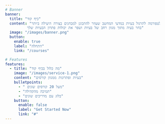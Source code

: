 ```yaml
---
# Banner
banner:
  title: "כיף קוד"
  content: "כיף קוד הוא פלטפורמה לתרגול בעיות במדעי המחשב שעוזר להתכונן למבחנים בצורה היעילה ביותר.
          בחר בעיה מתוך מגוון רחב של בעיות ושפר את יכולות פתרון הבעיות שלך"
  image: "/images/banner.png"
  button:
    enable: true
    label: "התחלה"
    link: "/courses"

# Features
features:
  - title: "מה כלול בכיף קוד"
    image: "/images/service-1.png"
    content: "בעיות ופתרונות ממגוון קורסים"
    bulletpoints:
      - " מעל 20 קורסים שונים"
      - "תמיכה מהקהילה"
      - "בלוג עם מדריכים שונים"
    button:
      enable: false
      label: "Get Started Now"
      link: "#"
---
```

